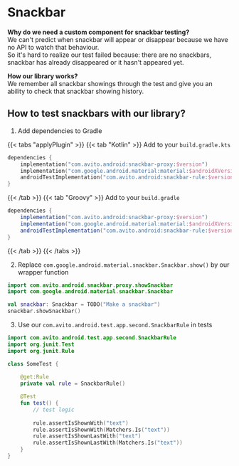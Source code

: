 # Snackbar

**Why do we need a custom component for snackbar testing?** \
We can't predict when snackbar will appear or disappear because we have no API to watch that behaviour. \
So it's hard to realize our test failed because: there are no snackbars, snackbar has already disappeared or it hasn't appeared yet.

**How our library works?** \
We remember all snackbar showings through the test and give you an ability to check that snackbar showing history. 

## How to test snackbars with our library?

1. Add dependencies to Gradle

{{< tabs "applyPlugin" >}}
{{< tab "Kotlin" >}}
Add to your `build.gradle.kts`

```kotlin
dependencies {
    implementation("com.avito.android:snackbar-proxy:$version")
    implementation("com.google.android.material:material:$androidXVersion")
    androidTestImplementation("com.avito.android:snackbar-rule:$version")  
}
```

{{< /tab >}}
{{< tab "Groovy" >}}
Add to your `build.gradle`

```groovy
dependencies {
    implementation("com.avito.android:snackbar-proxy:$version")
    implementation("com.google.android.material:material:$androidXVersion")
    androidTestImplementation("com.avito.android:snackbar-rule:$version")  
}
```

{{< /tab >}}
{{< /tabs >}}

2. Replace `com.google.android.material.snackbar.Snackbar.show()` by our wrapper function

```kotlin
import com.avito.android.snackbar.proxy.showSnackbar
import com.google.android.material.snackbar.Snackbar

val snackbar: Snackbar = TODO("Make a snackbar")
snackbar.showSnackbar()
```

3. Use our `com.avito.android.test.app.second.SnackbarRule` in tests

```kotlin
import com.avito.android.test.app.second.SnackbarRule
import org.junit.Test
import org.junit.Rule

class SomeTest {
    
    @get:Rule
    private val rule = SnackbarRule() 

    @Test  
    fun test() {
        // test logic
  
        rule.assertIsShownWith("text")
        rule.assertIsShownWith(Matchers.Is("text"))
        rule.assertIsShownLastWith("text")
        rule.assertIsShownLastWith(Matchers.Is("text"))
    } 
}
```
